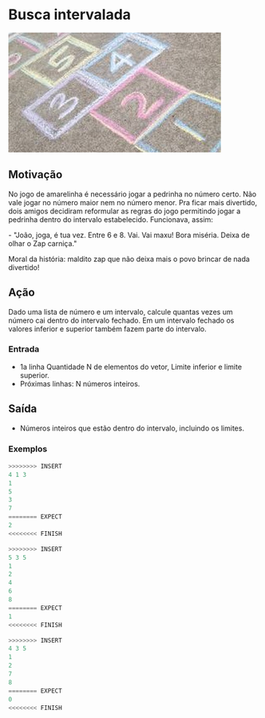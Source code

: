 # Busca intervalada

![_](cover.jpg)

## Motivação

No jogo de amarelinha é necessário jogar a pedrinha no número certo. Não vale jogar no número maior nem no número menor. Pra ficar mais divertido, dois amigos decidiram reformular as regras do jogo permitindo jogar a pedrinha dentro do intervalo estabelecido. Funcionava, assim:  
  
\- "João, joga, é tua vez. Entre 6 e 8. Vai. Vai maxu! Bora miséria. Deixa de olhar o Zap carniça."  
  
Moral da história: maldito zap que não deixa mais o povo brincar de nada divertido!  

## Ação

Dado uma lista de número e um intervalo, calcule quantas vezes um número cai dentro do intervalo fechado. Em um intervalo fechado os valores inferior e superior também fazem parte do intervalo.  

### Entrada

* 1a linha Quantidade N de elementos do vetor, Limite inferior e limite superior.
* Próximas linhas: N números inteiros.

## Saída

* Números inteiros que estão dentro do intervalo, incluindo os limites.

### Exemplos

``` py
>>>>>>>> INSERT
4 1 3
1
5
3
7
======== EXPECT
2
<<<<<<<< FINISH
```

```py
>>>>>>>> INSERT
5 3 5
1
2
4
6
8
======== EXPECT
1
<<<<<<<< FINISH
```

```py
>>>>>>>> INSERT
4 3 5
1
2
7
8
======== EXPECT
0
<<<<<<<< FINISH
```
